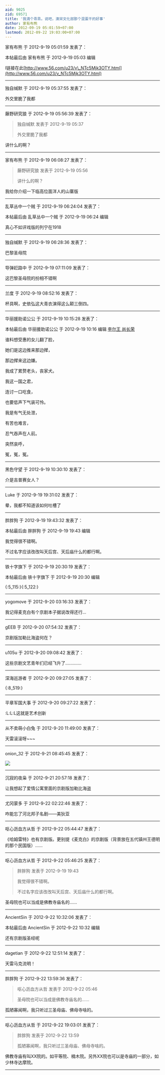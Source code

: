 ```yaml
---
aid: 9025
zid: 69571
title: '我滴个乖乖。说吧，澳宋文化部那个混蛋干的好事'
author: 家有布熊
date: 2012-09-19 05:01:59+07:00
lastmod: 2012-09-22 19:03:00+07:00
---
```


家有布熊 于 2012-9-19 05:01:59 发表了：

本帖最后由 家有布熊 于 2012-9-19 05:03 编辑 

l链接在此[http://www.56.com/u23/v\_NTc5Mjk3OTY.html](http://www.56.com/u23/v_NTc5Mjk3OTY.html)

---------

独自缄默 于 2012-9-19 05:37:55 发表了：

外交里脆了我都

---------

藤野研究狼 于 2012-9-19 05:56:39 发表了：

> 独自缄默 发表于 2012-9-19 05:37
> 
> 外交里脆了我都



讲什么的啊？

---------

家有布熊 于 2012-9-19 06:08:27 发表了：

> 藤野研究狼 发表于 2012-9-19 05:56
> 
> 讲什么的啊？



我给你介绍一下临高位面洋人的山寨版

---------

乱草丛中一个贼 于 2012-9-19 06:24:04 发表了：

本帖最后由 乱草丛中一个贼 于 2012-9-19 06:24 编辑 

真心不如评戏版的列宁在1918

---------

独自缄默 于 2012-9-19 06:28:36 发表了：

巴黎圣母院

---------

导弹赶路中 于 2012-9-19 07:11:09 发表了：

这巴黎圣母院的扮相不错啊

---------

兰度 于 2012-9-19 08:52:16 发表了：

杯具啊，史依弘这大青衣演得这么颠三倒四。

---------

华丽援助诺公公 于 2012-9-19 10:15:28 发表了：

本帖最后由 华丽援助诺公公 于 2012-9-19 10:16 编辑 [李尔王 尚长荣](http://www.jingju.com/changduan/30898.html)

谁料想受惠的女儿翻了脸，

她们是这边推来那边撵，

那边撵来这边嫌。

我成了累赘老头，丧家犬。

我这一国之君，

连讨一口吃食，

也要低声下气装可怜。

我是有气无处泄，

有苦也难言，

忍气吞声在人前。

突然哀呼，

冤，冤，冤。

---------

黑色守望 于 2012-9-19 10:30:10 发表了：

介是吉普赛女人？

---------

Luke 于 2012-9-19 19:31:02 发表了：

晕，我都不知道该如何吐槽了

---------

胖胖狗 于 2012-9-19 19:43:32 发表了：

本帖最后由 胖胖狗 于 2012-9-19 19:43 编辑 

我觉得很不错啊。

不过名字应该改改叫天后宫、天后庙什么的都行啊。

---------

铁十字旗下 于 2012-9-19 20:30:19 发表了：

本帖最后由 铁十字旗下 于 2012-9-19 20:30 编辑 

{:5\_115:}{:5\_122:}

---------

yogomove 于 2012-9-20 03:16:33 发表了：

我记得麦克白有个京剧本子据说改得还行...

---------

gEEB 于 2012-9-20 07:54:32 发表了：

京剧版加勒比海盗何在？

---------

u105u 于 2012-9-20 09:08:42 发表了：

这些京剧文艺青年们已经飞升了.............

---------

深海巡游者 于 2012-9-20 09:27:05 发表了：

{:8\_519:}

---------

平章军国大事 于 2012-9-20 09:27:22 发表了：

:L:L:L这就是艺术创新

---------

从不卖萌小白兔 于 2012-9-20 11:49:00 发表了：

天雷滚滚呀~~~

---------

onion_32 于 2012-9-21 08:45:45 发表了：

![](http://p13.freep.cn/p.aspx?u=v20_p13_photo_1209210845046682_0.jpg)

---------

沉寂的夜枭 于 2012-9-21 20:57:18 发表了：

让我想起了爱情公寓里面的京剧版加勒比海盗

---------

尤冈蒙多 于 2012-9-22 02:22:46 发表了：

咋能忘了河北邦子名剧——美狄亚

---------

呕心沥血方从哲 于 2012-9-22 05:44:47 发表了：

《哈姆雷特》也有京剧版。更别提《麦克白》的京剧版（背景放在五代镇州王德明的那个民国版）……

---------

呕心沥血方从哲 于 2012-9-22 05:46:25 发表了：

> 胖胖狗 发表于 2012-9-19 19:43
> 
> 我觉得很不错啊。
> 
> 不过名字应该改改叫天后宫、天后庙什么的都行啊。



圣母院也可以当成是佛教寺庙名的……

---------

AncientSin 于 2012-9-22 10:32:06 发表了：

本帖最后由 AncientSin 于 2012-9-22 10:32 编辑 

还有京剧版圣经呢

---------

dagetian 于 2012-9-22 12:51:14 发表了：

天雷马克流明！

---------

胖胖狗 于 2012-9-22 13:59:36 发表了：

> 呕心沥血方从哲 发表于 2012-9-22 05:46
> 
> 圣母院也可以当成是佛教寺庙名的……



孤陋寡闻啊，我只听过三圣母庙、佛母寺啥的。

---------

呕心沥血方从哲 于 2012-9-22 19:03:01 发表了：

> 胖胖狗 发表于 2012-9-22 13:59
> 
> 孤陋寡闻啊，我只听过三圣母庙、佛母寺啥的。



佛教寺庙有叫XX院的。如平等院、楠木院。另外XX院也可以是寺庙的一部分，如少林寺达摩院。

---------

